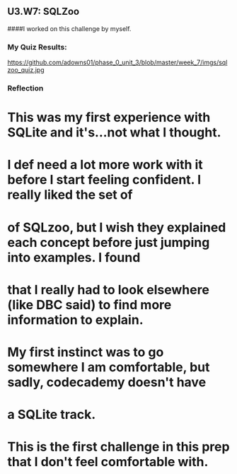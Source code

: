 ## U3.W7: SQLZoo

####I worked on this challenge by myself.



### My Quiz Results:
<!-- Include the link to your image (saved in the imgs folder) to display it inline. -->

https://github.com/adowns01/phase_0_unit_3/blob/master/week_7/imgs/sqlzoo_quiz.jpg




### Reflection

# This was my first experience with SQLite and it's...not what I thought. 

# I def need a lot more work with it before I start feeling confident. I really liked the set of 
# of SQLzoo, but I wish they explained each concept before just jumping into examples. I found 
# that I really had to look elsewhere (like DBC said) to find more information to explain. 

# My first instinct was to go somewhere I am comfortable, but sadly, codecademy doesn't have 
# a SQLite track. 

# This is the first challenge in this prep that I don't feel comfortable with. 
